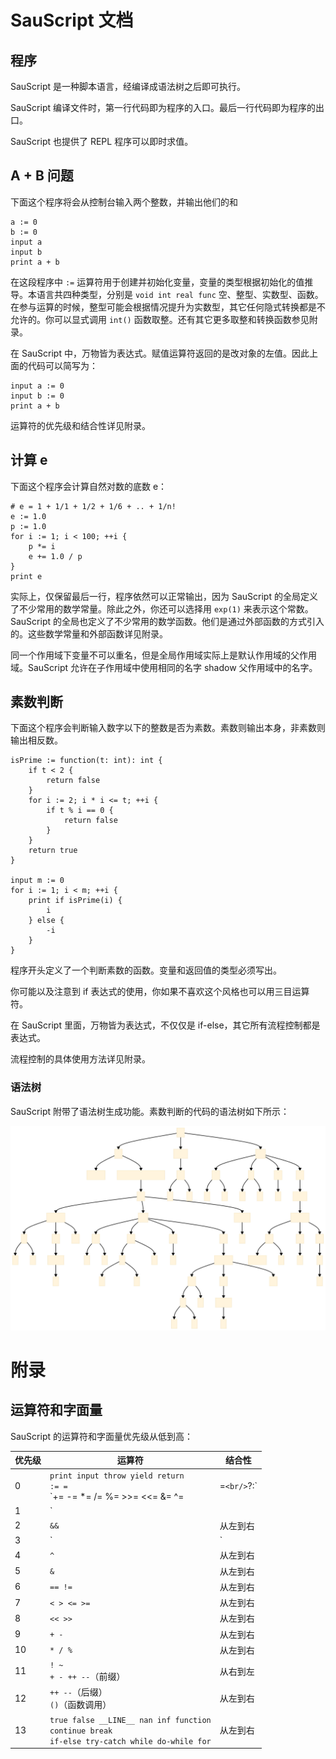 # SauScript 文档

## 程序

SauScript 是一种脚本语言，经编译成语法树之后即可执行。

SauScript 编译文件时，第一行代码即为程序的入口。最后一行代码即为程序的出口。

SauScript 也提供了 REPL 程序可以即时求值。

## A + B 问题

下面这个程序将会从控制台输入两个整数，并输出他们的和

```
a := 0
b := 0
input a
input b
print a + b
```

在这段程序中 `:=` 运算符用于创建并初始化变量，变量的类型根据初始化的值推导。本语言共四种类型，分别是 `void int real func` 空、整型、实数型、函数。在参与运算的时候，整型可能会根据情况提升为实数型，其它任何隐式转换都是不允许的。你可以显式调用 `int()` 函数取整。还有其它更多取整和转换函数参见附录。

在 SauScript 中，万物皆为表达式。赋值运算符返回的是改对象的左值。因此上面的代码可以简写为：

```
input a := 0
input b := 0
print a + b
```

运算符的优先级和结合性详见附录。

## 计算 e

下面这个程序会计算自然对数的底数 e：

```
# e = 1 + 1/1 + 1/2 + 1/6 + .. + 1/n!
e := 1.0
p := 1.0
for i := 1; i < 100; ++i {
    p *= i
    e += 1.0 / p
}
print e
```

实际上，仅保留最后一行，程序依然可以正常输出，因为 SauScript 的全局定义了不少常用的数学常量。除此之外，你还可以选择用 `exp(1)` 来表示这个常数。SauScript 的全局也定义了不少常用的数学函数。他们是通过外部函数的方式引入的。这些数学常量和外部函数详见附录。

同一个作用域下变量不可以重名，但是全局作用域实际上是默认作用域的父作用域。SauScript 允许在子作用域中使用相同的名字 shadow 父作用域中的名字。

## 素数判断

下面这个程序会判断输入数字以下的整数是否为素数。素数则输出本身，非素数则输出相反数。

```
isPrime := function(t: int): int {
    if t < 2 {
        return false
    }
    for i := 2; i * i <= t; ++i {
        if t % i == 0 {
            return false
        }
    }
    return true
}

input m := 0
for i := 1; i < m; ++i {
    print if isPrime(i) {
        i
    } else {
        -i
    }
}
```

程序开头定义了一个判断素数的函数。变量和返回值的类型必须写出。

你可能以及注意到 if 表达式的使用，你如果不喜欢这个风格也可以用三目运算符。

在 SauScript 里面，万物皆为表达式，不仅仅是 if-else，其它所有流程控制都是表达式。

流程控制的具体使用方法详见附录。

### 语法树

SauScript 附带了语法树生成功能。素数判断的代码的语法树如下所示：

![](syntax-tree.svg)

# 附录

## 运算符和字面量

SauScript 的运算符和字面量优先级从低到高：

| 优先级 | 运算符                                                       | 结合性   |
| ------ | ------------------------------------------------------------ | -------- |
| 0      | `print input throw yield return`<br>`:= =`<br>`+= -= *= /= %= >>= <<= &= ^= |=`<br/>`?:` |从右到左 |
| 1      | `||`                                                         | 从左到右 |
| 2      | `&&`                                                         | 从左到右 |
| 3      | `|`                                                          | 从左到右 |
| 4      | `^`                                                          | 从左到右 |
| 5      | `&`                                                          | 从左到右 |
| 6      | `== !=`                                                      | 从左到右 |
| 7      | `< > <= >=`                                                  | 从左到右 |
| 8      | `<< >>`                                                      | 从左到右 |
| 9      | `+ -`                                                        | 从左到右 |
| 10     | `* / %`                                                      | 从左到右 |
| 11     | `! ~`<br>`+ - ++ --`（前缀）                                 | 从右到左 |
| 12     | `++ --`（后缀）<br>`()`（函数调用）                          | 从左到右 |
| 13 | `true false __LINE__ nan inf function`<br>`continue break`<br/>`if-else try-catch while do-while for` | 从左到右 |

